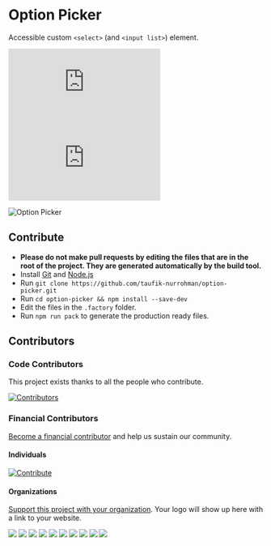 Option Picker
=============

Accessible custom `<select>` (and `<input list>`) element.

![index.js](https://img.shields.io/github/size/taufik-nurrohman/option-picker/index.js?branch=main&color=%23f1e05a&label=index.js&labelColor=%231f2328&style=flat-square)
![index.min.js](https://img.shields.io/github/size/taufik-nurrohman/option-picker/index.min.js?branch=main&color=%23f1e05a&label=index.min.js&labelColor=%231f2328&style=flat-square)

<picture>
  <source media="(prefers-color-scheme: dark)" srcset="https://github.com/user-attachments/assets/892942af-77fd-4678-93c9-402862bb2571">
  <source media="(prefers-color-scheme: light)" srcset="https://github.com/user-attachments/assets/503ff380-fe53-4188-aeee-0006af534d60">
  <img alt="Option Picker" src="https://github.com/user-attachments/assets/503ff380-fe53-4188-aeee-0006af534d60">
</picture>

Contribute
----------

 - **Please do not make pull requests by editing the files that are in the root of the project. They are generated automatically by the build tool.**
 - Install [Git](https://en.wikipedia.org/wiki/Git) and [Node.js](https://en.wikipedia.org/wiki/Node.js)
 - Run `git clone https://github.com/taufik-nurrohman/option-picker.git`
 - Run `cd option-picker && npm install --save-dev`
 - Edit the files in the `.factory` folder.
 - Run `npm run pack` to generate the production ready files.

Contributors
------------

### Code Contributors

This project exists thanks to all the people who contribute.

[![Contributors](https://opencollective.com/option-picker/contributors.svg?width=890&button=false)](https://github.com/taufik-nurrohman/option-picker/graphs/contributors)

### Financial Contributors

[Become a financial contributor](https://opencollective.com/option-picker/contribute) and help us sustain our community.

#### Individuals

[![Contribute](https://opencollective.com/option-picker/individuals.svg?width=890)](https://opencollective.com/option-picker)

#### Organizations

[Support this project with your organization](https://opencollective.com/option-picker/contribute). Your logo will show up here with a link to your website.

<a href="https://opencollective.com/option-picker/organization/0/website"><img src="https://opencollective.com/option-picker/organization/0/avatar.svg"></a>
<a href="https://opencollective.com/option-picker/organization/1/website"><img src="https://opencollective.com/option-picker/organization/1/avatar.svg"></a>
<a href="https://opencollective.com/option-picker/organization/2/website"><img src="https://opencollective.com/option-picker/organization/2/avatar.svg"></a>
<a href="https://opencollective.com/option-picker/organization/3/website"><img src="https://opencollective.com/option-picker/organization/3/avatar.svg"></a>
<a href="https://opencollective.com/option-picker/organization/4/website"><img src="https://opencollective.com/option-picker/organization/4/avatar.svg"></a>
<a href="https://opencollective.com/option-picker/organization/5/website"><img src="https://opencollective.com/option-picker/organization/5/avatar.svg"></a>
<a href="https://opencollective.com/option-picker/organization/6/website"><img src="https://opencollective.com/option-picker/organization/6/avatar.svg"></a>
<a href="https://opencollective.com/option-picker/organization/7/website"><img src="https://opencollective.com/option-picker/organization/7/avatar.svg"></a>
<a href="https://opencollective.com/option-picker/organization/8/website"><img src="https://opencollective.com/option-picker/organization/8/avatar.svg"></a>
<a href="https://opencollective.com/option-picker/organization/9/website"><img src="https://opencollective.com/option-picker/organization/9/avatar.svg"></a>